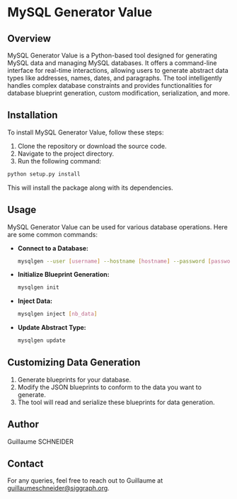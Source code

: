 # MySQL Generator Value

## Overview
MySQL Generator Value is a Python-based tool designed for generating MySQL data and managing MySQL databases. It offers a command-line interface for real-time interactions, allowing users to generate abstract data types like addresses, names, dates, and paragraphs. The tool intelligently handles complex database constraints and provides functionalities for database blueprint generation, custom modification, serialization, and more.

## Installation
To install MySQL Generator Value, follow these steps:

1. Clone the repository or download the source code.
2. Navigate to the project directory.
3. Run the following command:

```bash
python setup.py install
```


This will install the package along with its dependencies.

## Usage
MySQL Generator Value can be used for various database operations. Here are some common commands:

- **Connect to a Database:**

  ```bash
  mysqlgen --user [username] --hostname [hostname] --password [password] --database [database]
  ```

- **Initialize Blueprint Generation:**

  ```bash
  mysqlgen init
  ```

- **Inject Data:**

  ```bash
  mysqlgen inject [nb_data]
  ```

- **Update Abstract Type:**

  ```bash
  mysqlgen update
  ```


## Customizing Data Generation
1. Generate blueprints for your database.
2. Modify the JSON blueprints to conform to the data you want to generate.
3. The tool will read and serialize these blueprints for data generation.

## Author
Guillaume SCHNEIDER

## Contact
For any queries, feel free to reach out to Guillaume at guillaumeschneider@siggraph.org.
